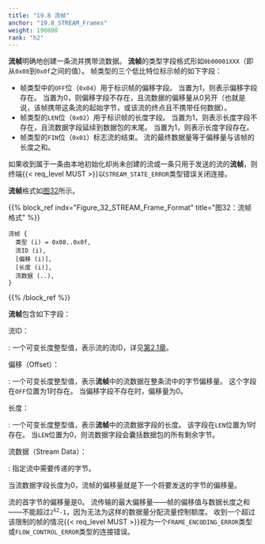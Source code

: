 ```yaml
---
title: "19.8 流帧"
anchor: "19.8_STREAM_Frames"
weight: 190800
rank: "h2"
---
```


**流帧**明确地创建一条流并携带流数据。
**流帧**的类型字段格式形如`0b00001XXX`（即从`0x08`到`0x0f`之间的值）。
帧类型的三个低比特位标示帧的如下字段：

- 帧类型中的`OFF`位（`0x04`）用于标识帧的偏移字段。
  当置为1，则表示偏移字段存在。
  当置为0，则偏移字段不存在，且流数据的偏移量从0另开（也就是说，该帧携带这条流的起始字节，或该流的终点且不携带任何数据）。
- 帧类型的`LEN`位（`0x02`）用于标识帧的长度字段。
  当置为1，则表示长度字段不存在，且流数据字段延续到数据包的末尾。
  当置为1，则表示长度字段存在。
- 帧类型的`FIN`位（`0x01`）标志流的结束。
  流的最终数据量等于偏移量与该帧的长度之和。

如果收到属于一条由本地初始化却尚未创建的流或一条只用于发送的流的**流帧**，则终端{{< req_level MUST >}}以`STREAM_STATE_ERROR`类型错误关闭连接。

**流帧**格式如[图32](#Figure_32_STREAM_Frame_Format)所示。

{{% block_ref
    indx="Figure_32_STREAM_Frame_Format"
    title="图32：流帧格式" %}}

```
流帧 {
  类型 (i) = 0x08..0x0f,
  流ID (i),
  [偏移 (i)],
  [长度 (i)],
  流数据 (..),
}
```

{{% /block_ref %}}

**流帧**包含如下字段：

流ID：

:   一个可变长度整型值，表示流的流ID，详见[第2.1章]()。

偏移（Offset）：

:   一个可变长度整型值，表示**流帧**中的流数据在整条流中的字节偏移量。
    这个字段在`OFF`位置为1时存在。
    当偏移字段不存在时，偏移量为0。

长度：

:   一个可变长度整型值，表示**流帧**中的流数据字段的长度。
    该字段在`LEN`位置为1时存在。
    当`LEN`位置为0，则流数据字段会囊括数据包的所有剩余字节。

流数据（Stream Data）：

:   指定流中需要传递的字节。

当流数据字段长度为0，流帧的偏移量就是下一个将要发送的字节的偏移量。

流的首字节的偏移量是0。
流传输的最大偏移量——帧的偏移值与数据长度之和——不能超过<code>2<sup>62</sup>-1</code>，因为无法为这样的数据量分配流量控制额度。
收到一个超过该限制的帧的情况{{< req_level MUST >}}视为一个`FRAME_ENCODING_ERROR`类型或`FLOW_CONTROL_ERROR`类型的连接错误。
